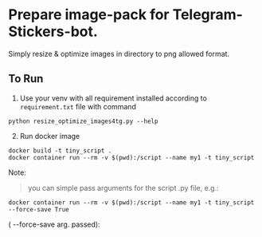 # Prepare image-pack for Telegram-Stickers-bot.

Simply resize & optimize images in directory to png allowed format.

## To Run
1. Use your venv with all requirement installed according to `requirement.txt` file with command
```
python resize_optimize_images4tg.py --help
```

2. Run docker image
```
docker build -t tiny_script .
docker container run --rm -v $(pwd):/script --name my1 -t tiny_script
```
Note:
> you can simple pass arguments for the script .py file, e.g.:
```
docker container run --rm -v $(pwd):/script --name my1 -t tiny_script --force-save True
```
( --force-save arg. passed):
